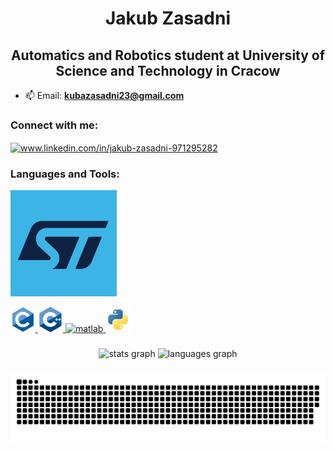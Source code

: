 <h1 align="center"> Jakub Zasadni</h1>
<h2 align="center">Automatics and Robotics student at University of Science and Technology in Cracow</h3>

- 📫 Email: **kubazasadni23@gmail.com**

<h3 align="left">Connect with me:</h3>
<p align="left">
<a href="https://linkedin.com/in/jakub-zasadni-971295282" target="blank"><img align="center" src="https://raw.githubusercontent.com/rahuldkjain/github-profile-readme-generator/master/src/images/icons/Social/linked-in-alt.svg" alt="www.linkedin.com/in/jakub-zasadni-971295282" height="30" width="40" /></a>
</p>
<h3 align="left">Languages and Tools:</h3>
<p align="left"> <img src="https://github.com/JakubZasadni/JakubZasadni/blob/main/348428023_262318086206553_6916448450783800364_n.png" alt="c" width="170" height="170"/> </a>
<p align="left"> <a href="https://www.cprogramming.com/" target="_blank" rel="noreferrer"> <img src="https://raw.githubusercontent.com/devicons/devicon/master/icons/c/c-original.svg" alt="c" width="40" height="40"/> </a>
<a align="left"> <a href="https://www.w3schools.com/cpp/" target="_blank" rel="noreferrer"> <img src="https://raw.githubusercontent.com/devicons/devicon/master/icons/cplusplus/cplusplus-original.svg" alt="cplusplus" width="40" height="40"/> </a> <a href="https://www.mathworks.com/" target="_blank" rel="noreferrer"> <img src="https://upload.wikimedia.org/wikipedia/commons/2/21/Matlab_Logo.png" alt="matlab" width="40" height="40"/> </a> <a href="https://www.python.org" target="_blank" rel="noreferrer"> <img src="https://raw.githubusercontent.com/devicons/devicon/master/icons/python/python-original.svg" alt="python" width="40" height="40"/> </a> </p>



###

<div align="center">
  <img src="https://github-readme-stats.vercel.app/api?username=jakubzasadni&hide_title=false&hide_rank=false&show_icons=true&include_all_commits=true&count_private=true&disable_animations=false&theme=dracula&locale=en&hide_border=false" height="150" alt="stats graph"  />
  <img src="https://github-readme-stats.vercel.app/api/top-langs?username=jakubzasadni&locale=en&hide_title=false&layout=compact&card_width=320&langs_count=5&theme=dracula&hide_border=false" height="150" alt="languages graph"  />
</div>

###

![Snake animation](https://github.com/JakubZasadni/JakubZasadni/blob/main/snake.svg)




